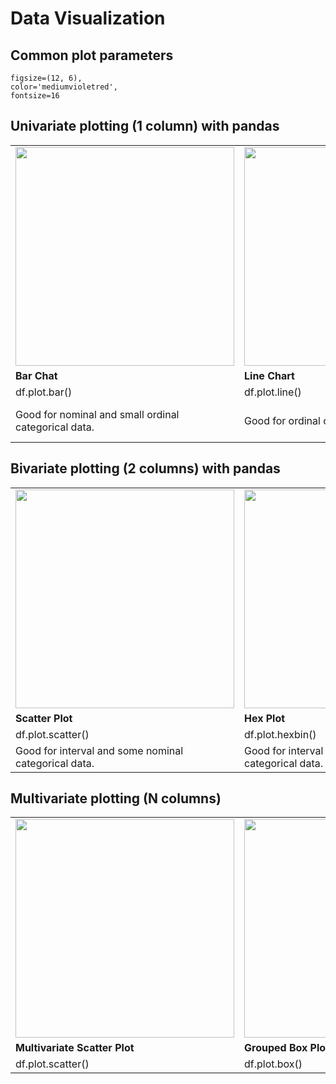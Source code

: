 # Data Visualization

## Common plot parameters

    figsize=(12, 6),
    color='mediumvioletred',
    fontsize=16

## Univariate plotting (1 column) with pandas

<table>
<tr>
<td><img src="https://i.imgur.com/skaZPhb.png" width="350px"/></td>
<td><img src="https://i.imgur.com/gaNttYd.png" width="350px"/></td>
<td><img src="https://i.imgur.com/pampioh.png"/></td>
<td><img src="https://i.imgur.com/OSbuszd.png"/></td>

<!--<td><img src="https://i.imgur.com/ydaMhT1.png" width="350px"/></td>
<td><img src="https://i.imgur.com/WLAqDSV.png" width="350px"/></td>
<td><img src="https://i.imgur.com/Tj2y9gH.png"/></td>
<td><img src="https://i.imgur.com/X0qXLCu.png"/></td>-->
</tr>
<tr>
<td style="font-weight:bold; font-size:16px;">Bar Chat</td>
<td style="font-weight:bold; font-size:16px;">Line Chart</td>
<td style="font-weight:bold; font-size:16px;">Area Chart</td>
<td style="font-weight:bold; font-size:16px;">Histogram</td>
</tr>
<tr>
<td>df.plot.bar()</td>
<td>df.plot.line()</td>
<td>df.plot.area()</td>
<td>df.plot.hist()</td>
</tr>
<tr>
<td>Good for nominal and small ordinal categorical data.</td>
<td colspan="2">Good for ordinal categorical and interval data.</td>
<td>Good for interval data.</td>
</tr>
</table>



## Bivariate plotting (2 columns) with pandas

<table>
<tr>
<td><img src="https://i.imgur.com/bBj1G1v.png" width="350px"/></td>
<td><img src="https://i.imgur.com/ChK9zR3.png" width="350px"/></td>
<td><img src="https://i.imgur.com/KBloVHe.png" width="350px"/></td>
<td><img src="https://i.imgur.com/C7kEWq7.png" width="350px"/></td>
</tr>
<tr>
<td style="font-weight:bold; font-size:16px;">Scatter Plot</td>
<td style="font-weight:bold; font-size:16px;">Hex Plot</td>
<td style="font-weight:bold; font-size:16px;">Stacked Bar Chart</td>
<td style="font-weight:bold; font-size:16px;">Bivariate Line Chart</td>
</tr>
<tr>
<td>df.plot.scatter()</td>
<td>df.plot.hexbin()</td>
<td>df.plot.bar(stacked=True)</td>
<td>df.plot.line()</td>
</tr>
<tr>
<td>Good for interval and some nominal categorical data.</td>
<td>Good for interval and some nominal categorical data.</td>
<td>Good for nominal and ordinal categorical data.</td>
<td>Good for ordinal categorical and interval data.</td>
</tr>
</table>




## Multivariate plotting (N columns)

<table>
<tr>
<td><img src="https://i.imgur.com/gJ65O47.png" width="350px"/></td>
<td><img src="https://i.imgur.com/3qEqPoD.png" width="350px"/></td>
<td><img src="https://i.imgur.com/1fmV4M2.png" width="350px"/></td>
<td><img src="https://i.imgur.com/H20s88a.png" width="350px"/></td>
</tr>
<tr>
<td style="font-weight:bold; font-size:16px;">Multivariate Scatter Plot</td>
<td style="font-weight:bold; font-size:16px;">Grouped Box Plot</td>
<td style="font-weight:bold; font-size:16px;">Heatmap</td>
<td style="font-weight:bold; font-size:16px;">Parallel Coordinates</td>
</tr>
<tr>
<td>df.plot.scatter()</td>
<td>df.plot.box()</td>
<td>sns.heatmap</td>
<td>pd.plotting.parallel_coordinates</td>
</tr>
<!--
<tr>
<td>Good for interval and some nominal categorical data.</td>
<td>Good for interval and some nominal categorical data.</td>
<td>Good for nominal and ordinal categorical data.</td>
<td>Good for ordinal categorical and interval data.</td>
</tr>
-->
</table>
